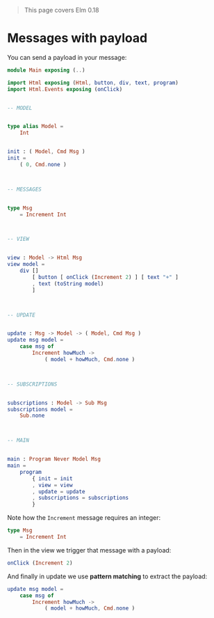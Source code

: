 > This page covers Elm 0.18

# Messages with payload

You can send a payload in your message:

```elm
module Main exposing (..)

import Html exposing (Html, button, div, text, program)
import Html.Events exposing (onClick)


-- MODEL


type alias Model =
    Int


init : ( Model, Cmd Msg )
init =
    ( 0, Cmd.none )



-- MESSAGES


type Msg
    = Increment Int



-- VIEW


view : Model -> Html Msg
view model =
    div []
        [ button [ onClick (Increment 2) ] [ text "+" ]
        , text (toString model)
        ]



-- UPDATE


update : Msg -> Model -> ( Model, Cmd Msg )
update msg model =
    case msg of
        Increment howMuch ->
            ( model + howMuch, Cmd.none )



-- SUBSCRIPTIONS


subscriptions : Model -> Sub Msg
subscriptions model =
    Sub.none



-- MAIN


main : Program Never Model Msg
main =
    program
        { init = init
        , view = view
        , update = update
        , subscriptions = subscriptions
        }
```

Note how the `Increment` message requires an integer:

```elm
type Msg
    = Increment Int
```

Then in the view we trigger that message with a payload:

```elm
onClick (Increment 2)
```

And finally in update we use __pattern matching__ to extract the payload:

```elm
update msg model =
    case msg of
        Increment howMuch ->
            ( model + howMuch, Cmd.none )
```
